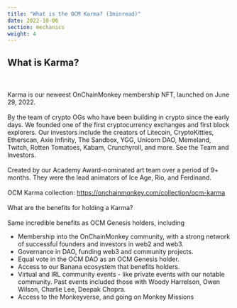 ```yaml
---
title: "What is the OCM Karma? (3minread)"
date: 2022-10-06
section: mechanics
weight: 4
---
```

## What is Karma?
\
\
Karma is our neweest OnChainMonkey membership NFT, launched on June 29, 2022.
\
\
By the team of crypto OGs who have been building in crypto since the early days. We founded one of the first cryptocurrency exchanges and first block explorers. Our investors include the creators of Litecoin, CryptoKitties, Etherscan, Axie Infinity, The Sandbox, YGG, Unicorn DAO, Memeland, Twitch, Rotten Tomatoes, Kabam, Crunchyroll, and more. See the Team and Investors. 
\
\
Created by our Academy Award-nominated art team over a period of 9+ months. They were the lead animators of Ice Age, Rio, and Ferdinand.
\
\
OCM Karma collection: https://onchainmonkey.com/collection/ocm-karma
\
\
What are the benefits for holding a Karma?
\
\
Same incredible benefits as OCM Genesis holders, including
* Membership into the OnChainMonkey community, with a strong network of successful founders and investors in web2 and web3.
* Governance in DAO, funding web3 and community projects.
* Equal vote in the OCM DAO as an OCM Genesis holder.
* Access to our Banana ecosystem that benefits holders.
* Virtual and IRL community events - like private events with our notable community. Past events included those with Woody Harrelson, Owen Wilson, Charlie Lee, Deepak Chopra.
* Access to the Monkeyverse, and going on Monkey Missions 
